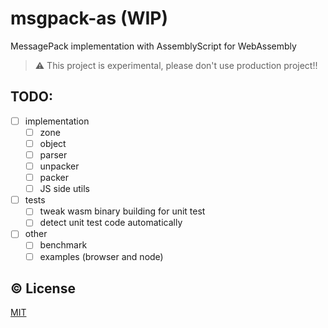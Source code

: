 # msgpack-as (WIP)

MessagePack implementation with AssemblyScript for WebAssembly

> :warning: This project is experimental, please don't use production project!!

## TODO:
- [ ] implementation
  - [ ] zone
  - [ ] object
  - [ ] parser
  - [ ] unpacker
  - [ ] packer
  - [ ] JS side utils
- [ ] tests
  - [ ] tweak wasm binary building for unit test
  - [ ] detect unit test code automatically
- [ ] other
  - [ ] benchmark
  - [ ] examples (browser and node)

## :copyright: License

[MIT](http://opensource.org/licenses/MIT)
